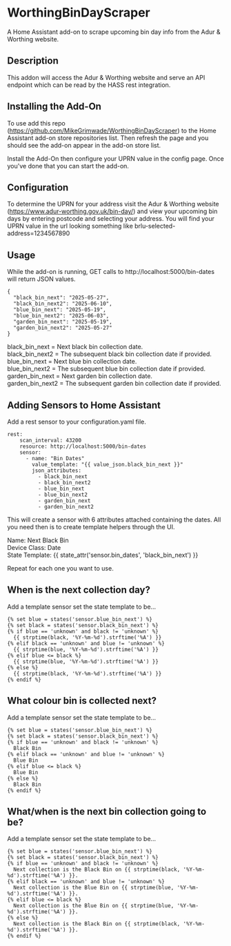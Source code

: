 # WorthingBinDayScraper
A Home Assistant add-on to scrape upcoming bin day info from the Adur &amp; Worthing website.

## Description
This addon will access the Adur &amp; Worthing website and serve an API endpoint which can be read by the HASS rest integration.

## Installing the Add-On
To use add this repo (https://github.com/MikeGrimwade/WorthingBinDayScraper) to the Home Assistant add-on store repositories list. Then refresh the page and you should see the add-on appear in the add-on store list. 

Install the Add-On then configure your UPRN value in the config page. Once you've done that you can start the add-on.

## Configuration
To determine the UPRN for your address visit the Adur &amp; Worthing website (https://www.adur-worthing.gov.uk/bin-day/) and view your upcoming bin days by entering postcode and selecting your address. You will find your UPRN value in the url looking something like brlu-selected-address=1234567890

## Usage
While the add-on is running, GET calls to http://localhost:5000/bin-dates will return JSON values.
```
{
  "black_bin_next": "2025-05-27",
  "black_bin_next2": "2025-06-10",
  "blue_bin_next": "2025-05-19",
  "blue_bin_next2": "2025-06-03",
  "garden_bin_next": "2025-05-19",
  "garden_bin_next2": "2025-05-27"
}
```

black_bin_next = Next black bin collection date.  
black_bin_next2 = The subsequent black bin collection date if provided.  
blue_bin_next = Next blue bin collection date.  
blue_bin_next2 = The subsequent blue bin collection date if provided.  
garden_bin_next = Next garden bin collection date.  
garden_bin_next2 = The subsequent garden bin collection date if provided.  


## Adding Sensors to Home Assistant
Add a rest sensor to your configuration.yaml file.
```
rest:
    scan_interval: 43200
    resource: http://localhost:5000/bin-dates
    sensor:
      - name: "Bin Dates"
        value_template: "{{ value_json.black_bin_next }}"
        json_attributes:
          - black_bin_next
          - black_bin_next2
          - blue_bin_next
          - blue_bin_next2
          - garden_bin_next
          - garden_bin_next2
```          
This will create a sensor with 6 attributes attached containing the dates. All you need then is to create template helpers through the UI.

Name: Next Black Bin  
Device Class: Date  
State Template: {{ state_attr('sensor.bin_dates', 'black_bin_next') }}  

Repeat for each one you want to use.

## When is the next collection day?  
Add a template sensor set the state template to be...
```
{% set blue = states('sensor.blue_bin_next') %}
{% set black = states('sensor.black_bin_next') %}
{% if blue == 'unknown' and black != 'unknown' %}
  {{ strptime(black, '%Y-%m-%d').strftime('%A') }}
{% elif black == 'unknown' and blue != 'unknown' %}
  {{ strptime(blue, '%Y-%m-%d').strftime('%A') }}
{% elif blue <= black %}
  {{ strptime(blue, '%Y-%m-%d').strftime('%A') }}
{% else %}
  {{ strptime(black, '%Y-%m-%d').strftime('%A') }}
{% endif %}
```

## What colour bin is collected next?  
Add a template sensor set the state template to be...
```
{% set blue = states('sensor.blue_bin_next') %}
{% set black = states('sensor.black_bin_next') %}
{% if blue == 'unknown' and black != 'unknown' %}
  Black Bin
{% elif black == 'unknown' and blue != 'unknown' %}
  Blue Bin
{% elif blue <= black %}
  Blue Bin
{% else %}
  Black Bin
{% endif %}
```
## What/when is the next bin collection going to be?  
Add a template sensor set the state template to be...
```
{% set blue = states('sensor.blue_bin_next') %}
{% set black = states('sensor.black_bin_next') %}
{% if blue == 'unknown' and black != 'unknown' %}
  Next collection is the Black Bin on {{ strptime(black, '%Y-%m-%d').strftime('%A') }}.
{% elif black == 'unknown' and blue != 'unknown' %}
  Next collection is the Blue Bin on {{ strptime(blue, '%Y-%m-%d').strftime('%A') }}.
{% elif blue <= black %}
  Next collection is the Blue Bin on {{ strptime(blue, '%Y-%m-%d').strftime('%A') }}.
{% else %}
  Next collection is the Black Bin on {{ strptime(black, '%Y-%m-%d').strftime('%A') }}.
{% endif %}
```
